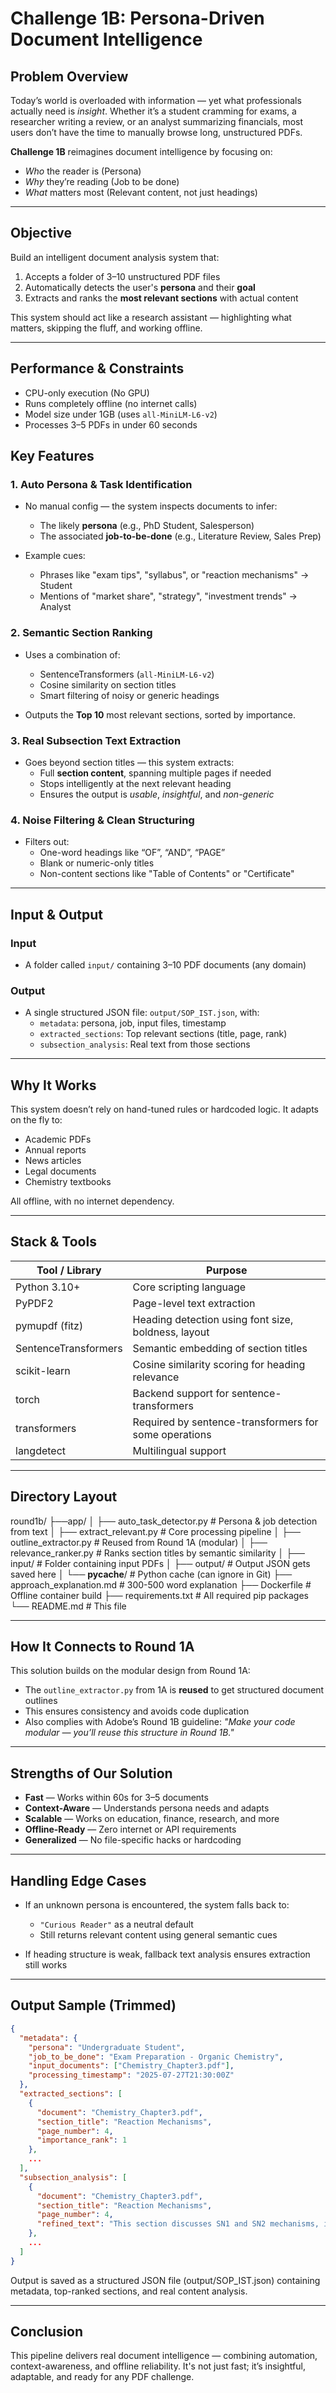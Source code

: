 # Challenge 1B: Persona-Driven Document Intelligence

## Problem Overview

Today’s world is overloaded with information — yet what professionals actually need is *insight*. Whether it’s a student cramming for exams, a researcher writing a review, or an analyst summarizing financials, most users don’t have the time to manually browse long, unstructured PDFs.

**Challenge 1B** reimagines document intelligence by focusing on:
- *Who* the reader is (Persona)
- *Why* they’re reading (Job to be done)
- *What* matters most (Relevant content, not just headings)

---

## Objective

Build an intelligent document analysis system that:
1. Accepts a folder of 3–10 unstructured PDF files
2. Automatically detects the user's **persona** and their **goal**
3. Extracts and ranks the **most relevant sections** with actual content

This system should act like a research assistant — highlighting what matters, skipping the fluff, and working offline.

---

## Performance & Constraints

- CPU-only execution (No GPU)
- Runs completely offline (no internet calls)
- Model size under 1GB (uses `all-MiniLM-L6-v2`)
- Processes 3–5 PDFs in under 60 seconds


## Key Features

### 1. Auto Persona & Task Identification
- No manual config — the system inspects documents to infer:
  - The likely **persona** (e.g., PhD Student, Salesperson)
  - The associated **job-to-be-done** (e.g., Literature Review, Sales Prep)

- Example cues:
  - Phrases like "exam tips", "syllabus", or "reaction mechanisms" → Student  
  - Mentions of "market share", "strategy", "investment trends" → Analyst  

### 2. Semantic Section Ranking
- Uses a combination of:
  - SentenceTransformers (`all-MiniLM-L6-v2`)
  - Cosine similarity on section titles
  - Smart filtering of noisy or generic headings

- Outputs the **Top 10** most relevant sections, sorted by importance.

### 3. Real Subsection Text Extraction
- Goes beyond section titles — this system extracts:
  - Full **section content**, spanning multiple pages if needed  
  - Stops intelligently at the next relevant heading  
  - Ensures the output is *usable*, *insightful*, and *non-generic*

### 4. Noise Filtering & Clean Structuring
- Filters out:
  - One-word headings like “OF”, “AND”, “PAGE”
  - Blank or numeric-only titles
  - Non-content sections like "Table of Contents" or "Certificate"

---

## Input & Output

### Input
- A folder called `input/` containing 3–10 PDF documents (any domain)

### Output
- A single structured JSON file: `output/SOP_IST.json`, with:
  - `metadata`: persona, job, input files, timestamp
  - `extracted_sections`: Top relevant sections (title, page, rank)
  - `subsection_analysis`: Real text from those sections

---

## Why It Works

This system doesn’t rely on hand-tuned rules or hardcoded logic. It adapts on the fly to:
- Academic PDFs
- Annual reports
- News articles
- Legal documents
- Chemistry textbooks

All offline, with no internet dependency.

---

## Stack & Tools

| Tool / Library         | Purpose                                               |
|------------------------|-------------------------------------------------------|
| Python 3.10+           | Core scripting language                               |
| PyPDF2                 | Page-level text extraction                            |
| pymupdf (fitz)         | Heading detection using font size, boldness, layout   |
| SentenceTransformers   | Semantic embedding of section titles                  |
| scikit-learn           | Cosine similarity scoring for heading relevance       |
| torch                  | Backend support for sentence-transformers             |
| transformers           | Required by sentence-transformers for some operations |
| langdetect             | Multilingual support                                  |


---

## Directory Layout

round1b/
├──app/
│   ├── auto_task_detector.py       # Persona & job detection from text
│   ├── extract_relevant.py         # Core processing pipeline
│   ├── outline_extractor.py        # Reused from Round 1A (modular)
│   ├── relevance_ranker.py         # Ranks section titles by semantic similarity
│   ├── input/                      # Folder containing input PDFs
│   ├── output/                     # Output JSON gets saved here
│   └── __pycache__/                # Python cache (can ignore in Git)
├── approach_explanation.md         # 300-500 word explanation
├── Dockerfile                      # Offline container build
├── requirements.txt                # All required pip packages
└── README.md                       # This file



---

## How It Connects to Round 1A

This solution builds on the modular design from Round 1A:
- The `outline_extractor.py` from 1A is **reused** to get structured document outlines
- This ensures consistency and avoids code duplication
- Also complies with Adobe’s Round 1B guideline: *"Make your code modular — you’ll reuse this structure in Round 1B."*

---

## Strengths of Our Solution

-  **Fast** — Works within 60s for 3–5 documents
-  **Context-Aware** — Understands persona needs and adapts
-  **Scalable** — Works on education, finance, research, and more
-  **Offline-Ready** — Zero internet or API requirements
-  **Generalized** — No file-specific hacks or hardcoding

---

## Handling Edge Cases

- If an unknown persona is encountered, the system falls back to:
  - `"Curious Reader"` as a neutral default
  - Still returns relevant content using general semantic cues

- If heading structure is weak, fallback text analysis ensures extraction still works

---

## Output Sample (Trimmed)
```json
{
  "metadata": {
    "persona": "Undergraduate Student",
    "job_to_be_done": "Exam Preparation - Organic Chemistry",
    "input_documents": ["Chemistry_Chapter3.pdf"],
    "processing_timestamp": "2025-07-27T21:30:00Z"
  },
  "extracted_sections": [
    {
      "document": "Chemistry_Chapter3.pdf",
      "section_title": "Reaction Mechanisms",
      "page_number": 4,
      "importance_rank": 1
    },
    ...
  ],
  "subsection_analysis": [
    {
      "document": "Chemistry_Chapter3.pdf",
      "section_title": "Reaction Mechanisms",
      "page_number": 4,
      "refined_text": "This section discusses SN1 and SN2 mechanisms, including intermediate formation, stereochemistry, and rate-determining steps."
    },
    ...
  ]
}
```
Output is saved as a structured JSON file (output/SOP_IST.json) containing metadata, top-ranked sections, and real content analysis.


---

## Conclusion

This pipeline delivers real document intelligence — combining automation, context-awareness, and offline reliability. It's not just fast; it’s insightful, adaptable, and ready for any PDF challenge.
